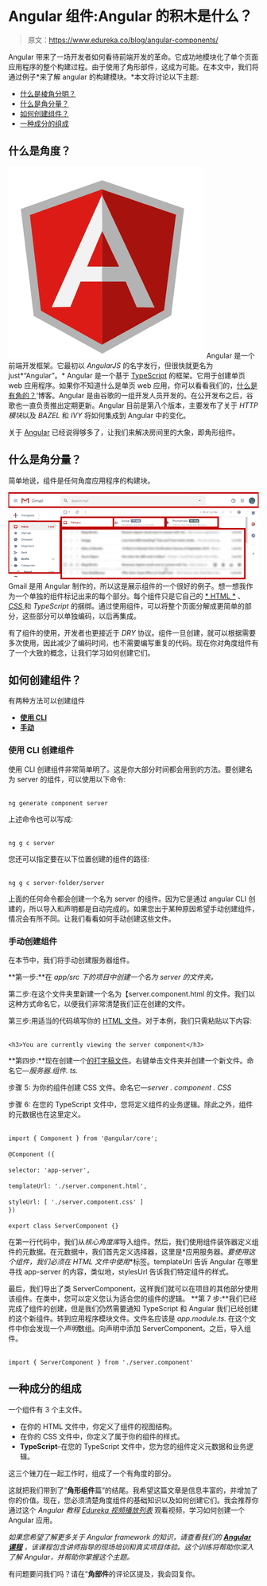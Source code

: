 # Angular 组件:Angular 的积木是什么？

> 原文：<https://www.edureka.co/blog/angular-components/>

Angular 带来了一场开发者如何看待前端开发的革命。它成功地模块化了单个页面应用程序的整个构建过程。由于使用了角形部件，这成为可能。在本文中，我们将通过例子*来了解 angular 的构建模块。*本文将讨论以下主题:

*   [什么是棱角分明？](#what-is-angular)
*   [什么是角分量？](#what-is-an-angular-component)
*   [如何创建组件？](#how-to-create-a-component)
*   [一种成分的组成](#constituents-of-a-component)

## **什么是角度？**

![Angular Logo - stateprovider in angularjs - edureka](img/7906932a952cda9058fcecf024d5dcc6.png) Angular 是一个前端开发框架。它最初以 *AngularJS* 的名字发行，但很快就更名为 just*“Angular”。* Angular 是一个基于 [TypeScript](https://www.edureka.co/blog/typescript-vs-javascript/#whatistypescript) 的框架。它用于创建单页 web 应用程序。如果你不知道什么是单页 web 应用，你可以看看我们的，[什么是有角的？](https://www.edureka.co/blog/what-is-angular-getting-started-with-angular/#webapplicationvssinglepageapplication)‘博客。Angular 是由谷歌的一组开发人员开发的。在公开发布之后，谷歌也一直负责推出定期更新。Angular 目前是第八个版本，主要发布了关于 *HTTP 模块*以及 *BAZEL* 和 *IVY* 将如何集成到 Angular 中的变化。

关于 [Angular](https://www.edureka.co/blog/angular-tutorial/) 已经说得够多了，让我们来解决房间里的大象，即角形组件。

## **什么是角分量？**

简单地说，组件是任何角度应用程序的构建块。

![gmail - angular components - edureka](img/faf539dcf36ac9b6ca4d0edee7345709.png) Gmail 是用 Angular 制作的，所以这是展示组件的一个很好的例子。想一想我作为一个单独的组件标记出来的每个部分。每个组件只是它自己的 [* HTML *](https://www.edureka.co/blog/what-is-html/) 、 *[ CSS ](https://www.edureka.co/blog/what-is-css/)* 和 *TypeScript* 的捆绑。通过使用组件，可以将整个页面分解成更简单的部分，这些部分可以单独编码，以后再集成。

有了组件的使用，开发者也更接近于 *DRY* 协议。组件一旦创建，就可以根据需要多次使用，因此减少了编码时间，也不需要编写重复的代码。现在你对角度组件有了一个大致的概念，让我们学习如何创建它们。

## **如何创建组件？**

有两种方法可以创建组件

*   [**使用 CLI**](#CLI)
*   **[手动](#manually)**

### **使用 CLI 创建组件**

使用 CLI 创建组件非常简单明了。这是你大部分时间都会用到的方法。要创建名为 server 的组件，可以使用以下命令:

```

ng generate component server

```

上述命令也可以写成:

```

ng g c server

```

您还可以指定要在以下位置创建的组件的路径:

```

ng g c server-folder/server

```

上面的任何命令都会创建一个名为 server 的组件。因为它是通过 angular CLI 创建的，所以导入和声明都是自动完成的。如果您出于某种原因希望手动创建组件，情况会有所不同。让我们看看如何手动创建这些文件。

### **手动创建组件**

在本节中，我们将手动创建服务器组件。

**第一步:**在 *app/src 下的项目中创建一个名为 *server* 的文件夹。*

第二步:在这个文件夹里新建一个名为【server.component.html 的文件。我们以这种方式命名它，以便我们非常清楚我们正在创建的文件。

第三步:用适当的代码填写你的 [HTML 文件](https://www.edureka.co/blog/what-is-html/)。对于本例，我们只需粘贴以下内容:

```

<h3>You are currently viewing the server component</h3>

```

**第四步:**现在创建一个[的打字稿文件](https://www.edureka.co/blog/typescript-vs-javascript/#howtousetypescript)。右键单击文件夹并创建一个新文件。命名它—*服务器.组件. ts.*

步骤 5: 为你的组件创建 CSS 文件。命名它—*server . component . CSS*

步骤 6: 在您的 TypeScript 文件中，您将定义组件的业务逻辑。除此之外，组件的元数据也在这里定义。

```

import { Component } from '@angular/core';

@Component ({

selector: 'app-server',

templateUrl: './server.component.html',

styleUrl: [ './server.component.css' ]
})

export class ServerComponent {}

```

在第一行代码中，我们从*核心角度库*导入组件。然后，我们使用组件装饰器定义组件的元数据。在元数据中，我们首先定义选择器，这里是*应用服务器。*要使用这个组件，我们必须在 HTML 文件中使用*<app-server></app-server>*标签。templateUrl 告诉 Angular 在哪里寻找 app-server 的内容，类似地，stylesUrl 告诉我们特定组件的样式。

最后，我们导出了类 ServerComponent，这样我们就可以在项目的其他部分使用该组件。在类中，您可以定义您认为适合您的组件的逻辑。 **第 7 步:**我们已经完成了组件的创建，但是我们仍然需要通知 TypeScript 和 Angular 我们已经创建的这个新组件。转到应用程序模块文件。文件名应该是 *app.module.ts.* 在这个文件中你会发现一个*声明*数组。向声明中添加 ServerComponent。之后，导入组件。

```

import { ServerComponent } from './server.component'

```

## **一种成分的组成**

一个组件有 3 个主文件。

*   在你的 HTML 文件中，你定义了组件的视图结构。
*   在你的 CSS 文件中，你定义了属于你的组件的样式。
*   **TypeScript**–在您的 TypeScript 文件中，您为您的组件定义元数据和业务逻辑。

这三个锉刀在一起工作时，组成了一个有角度的部分。

这就把我们带到了“**角形组件**篇”的结尾。我希望这篇文章是信息丰富的，并增加了你的价值。现在，您必须清楚角度组件的基础知识以及如何创建它们。我会推荐你通过这个 *Angular 教程* [*Edureka 视频播放列表*](https://www.youtube.com/playlist?list=PL9ooVrP1hQOFyAdwmvyPgFlbiBKiDoTa_) 观看视频，学习如何创建一个 Angular 应用。

*如果您希望了解更多关于 Angular framework 的知识，请查看我们的 **[Angular 课程](https://www.edureka.co/angular-training)** ，该课程包含讲师指导的现场培训和真实项目体验。这个训练将帮助你深入了解 Angular，并帮助你掌握这个主题。*

有问题要问我们吗？请在“**角部件**的评论区提及，我会回复你。